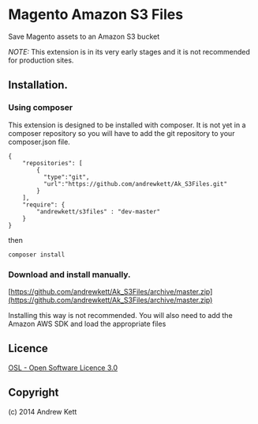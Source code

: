 # Magento Amazon S3 Files
Save Magento assets to an Amazon S3 bucket

*NOTE:* This extension is in its very early stages and it is not recommended for production sites.

## Installation.

### Using composer


This extension is designed to be installed with composer. It is not yet in a composer repository so you will have to add the git repository to your composer.json file.

    {
        "repositories": [
            {
              "type":"git",
              "url":"https://github.com/andrewkett/Ak_S3Files.git"
            }
        ],
        "require": {
            "andrewkett/s3files" : "dev-master"
        }
    }

then

    composer install


### Download and install manually.

[https://github.com/andrewkett/Ak_S3Files/archive/master.zip](https://github.com/andrewkett/Ak_S3Files/archive/master.zip)

Installing this way is not recommended. You will also need to add the Amazon AWS SDK and load the appropriate files


## Licence
[OSL - Open Software Licence 3.0](http://opensource.org/licenses/osl-3.0.php)

## Copyright
(c) 2014 Andrew Kett